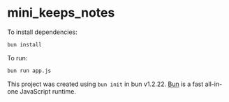 # mini_keeps_notes

To install dependencies:

```bash
bun install
```

To run:

```bash
bun run app.js
```

This project was created using `bun init` in bun v1.2.22. [Bun](https://bun.com) is a fast all-in-one JavaScript runtime.
